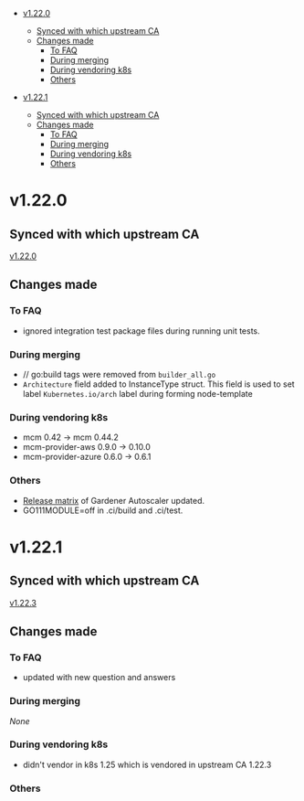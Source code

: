 <!--- For help refer to https://github.com/kubernetes/kubernetes/blob/master/CHANGELOG/CHANGELOG-1.20.md?plain=1 as example --->

- [v1.22.0](#v1220)
    - [Synced with which upstream CA](#synced-with-which-upstream-ca)
    - [Changes made](#changes-made)
        - [To FAQ](#to-faq)
        - [During merging](#during-merging)
        - [During vendoring k8s](#during-vendoring-k8s)
        - [Others](#others)

- [v1.22.1](#v1221)
    - [Synced with which upstream CA](#synced-with-which-upstream-ca-1)
    - [Changes made](#changes-made-1)
        - [To FAQ](#to-faq-1)
        - [During merging](#during-merging-1)
        - [During vendoring k8s](#during-vendoring-k8s-1)
        - [Others](#others-1)


# v1.22.0


## Synced with which upstream CA

[v1.22.0](https://github.com/kubernetes/autoscaler/tree/cluster-autoscaler-1.22.0/cluster-autoscaler)

## Changes made

### To FAQ

- ignored integration test package files during running unit tests.

### During merging
- // go:build tags were removed from `builder_all.go`
- `Architecture` field added to InstanceType struct. This field is used to set label `Kubernetes.io/arch` label during forming node-template


### During vendoring k8s
- mcm 0.42 -> mcm 0.44.2
- mcm-provider-aws 0.9.0 -> 0.10.0
- mcm-provider-azure 0.6.0 -> 0.6.1

### Others
- [Release matrix](../README.md#releases-gardenerautoscaler) of Gardener Autoscaler updated.
- GO111MODULE=off in .ci/build and .ci/test.


# v1.22.1


## Synced with which upstream CA

[v1.22.3](https://github.com/kubernetes/autoscaler/tree/cluster-autoscaler-1.22.3/cluster-autoscaler)

## Changes made

### To FAQ

- updated with new question and answers

### During merging
_None_

### During vendoring k8s
- didn't vendor in k8s 1.25 which is vendored in upstream CA 1.22.3

### Others

